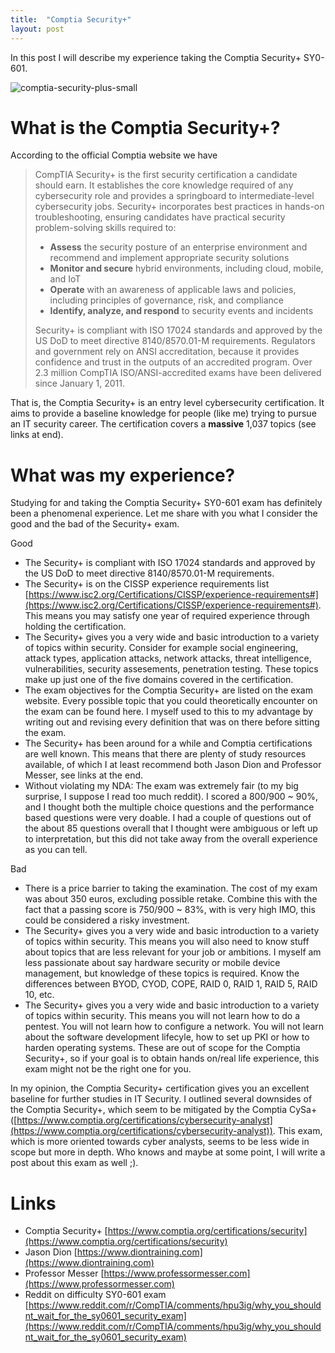 ```yaml
---
title:  "Comptia Security+"
layout: post
---
```


In this post I will describe my experience taking the Comptia Security+ SY0-601.

![comptia-security-plus-small](https://user-images.githubusercontent.com/65175073/172543640-10b3d336-8fdb-40f5-b54d-0af99fab11d8.png)


# What is the Comptia Security+?

According to the official Comptia website we have

> CompTIA Security+ is the first security certification a candidate should earn. It establishes the core knowledge required of any cybersecurity role and provides a springboard to intermediate-level cybersecurity jobs. Security+ incorporates best practices in hands-on troubleshooting, ensuring candidates have practical security problem-solving skills required to: 
> - **Assess** the security posture of an enterprise environment and recommend and implement appropriate security solutions
> - **Monitor and secure** hybrid environments, including cloud, mobile, and IoT
> - **Operate** with an awareness of applicable laws and policies, including principles of governance, risk, and compliance
> - **Identify, analyze, and respond** to security events and incidents
> 
> Security+ is compliant with ISO 17024 standards and approved by the US DoD to meet directive 8140/8570.01-M requirements. Regulators and government rely on ANSI accreditation, because it provides confidence and trust in the outputs of an accredited program. Over 2.3 million CompTIA ISO/ANSI-accredited exams have been delivered since January 1, 2011.

That is, the Comptia Security+ is an entry level cybersecurity certification. It aims to provide a baseline knowledge for people (like me) trying to pursue an IT security career. The certification covers a **massive** 1,037 topics (see links at end).

# What was my experience?

Studying for and taking the Comptia Security+ SY0-601 exam has definitely been a phenomenal experience. Let me share with you what I consider the good and the bad of the Security+ exam.

Good
- The Security+ is compliant with ISO 17024 standards and approved by the US DoD to meet directive 8140/8570.01-M requirements. 
- The Security+ is on the CISSP experience requirements list [https://www.isc2.org/Certifications/CISSP/experience-requirements#](https://www.isc2.org/Certifications/CISSP/experience-requirements#). This means you may satisfy one year of required experience through holding the certification.
- The Security+ gives you a very wide and basic introduction to a variety of topics within security. Consider for example social engineering, attack types, application attacks, network attacks, threat intelligence, vulnerabilities, security assesements, penetration testing. These topics make up just one of the five domains covered in the certification.
- The exam objectives for the Comptia Security+ are listed on the exam website. Every possible topic that you could theoretically encounter on the exam can be found here. I myself used to this to my advantage by writing out and revising every definition that was on there before sitting the exam.
- The Security+ has been around for a while and Comptia certifications are well known. This means that there are plenty of study resources available, of which I at least recommend both Jason Dion and Professor Messer, see links at the end.
- Without violating my NDA: The exam was extremely fair (to my big surprise, I suppose I read too much reddit). I scored a 800/900 ~ 90%, and I thought both the multiple choice questions and the performance based questions were very doable. I had a couple of questions out of the about 85 questions overall that I thought were ambiguous or left up to interpretation, but this did not take away from the overall experience as you can tell.

Bad
- There is a price barrier to taking the examination. The cost of my exam was about 350 euros, excluding possible retake. Combine this with the fact that a passing score is 750/900 ~ 83%, with is very high IMO, this could be considered a risky investment.
- The Security+ gives you a very wide and basic introduction to a variety of topics within security. This means you will also need to know stuff about topics that are less relevant for your job or ambitions. I myself am less passionate about say hardware security or mobile device management, but knowledge of these topics is required. Know the differences between BYOD, CYOD, COPE, RAID 0, RAID 1, RAID 5, RAID 10, etc.
- The Security+ gives you a very wide and basic introduction to a variety of topics within security. This means you will not learn how to do a pentest. You will not learn how to configure a network. You will not learn about the software development lifecyle, how to set up PKI or how to harden operating systems. These are out of scope for the Comptia Security+, so if your goal is to obtain hands on/real life experience, this exam might not be the right one for you.

In my opinion, the Comptia Security+ certification gives you an excellent baseline for further studies in IT Security. I outlined several downsides of the Comptia Security+, which seem to be mitigated by the Comptia CySa+ ([https://www.comptia.org/certifications/cybersecurity-analyst](https://www.comptia.org/certifications/cybersecurity-analyst)). This exam, which is more oriented towards cyber analysts, seems to be less wide in scope but more in depth. Who knows and maybe at some point, I will write a post about this exam as well ;).

# Links
- Comptia Security+ [https://www.comptia.org/certifications/security](https://www.comptia.org/certifications/security)
- Jason Dion [https://www.diontraining.com](https://www.diontraining.com)
- Professor Messer [https://www.professormesser.com](https://www.professormesser.com)
- Reddit on difficulty SY0-601 exam [https://www.reddit.com/r/CompTIA/comments/hpu3ig/why_you_shouldnt_wait_for_the_sy0601_security_exam](https://www.reddit.com/r/CompTIA/comments/hpu3ig/why_you_shouldnt_wait_for_the_sy0601_security_exam)


